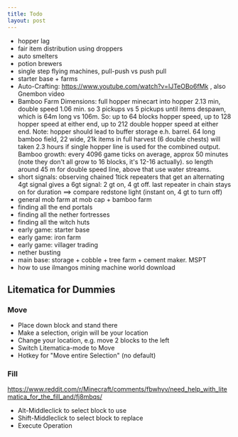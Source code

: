 ```yaml
---
title: Todo
layout: post
---
```


* hopper lag
* fair item distribution using droppers
* auto smelters
* potion brewers
* single step flying machines, pull-push vs push pull
* starter base + farms
* Auto-Crafting: https://www.youtube.com/watch?v=IJTeOBo6fMk , also Gnembon video
* Bamboo Farm Dimensions:  full hopper minecart into hopper 2.13 min,
  double speed 1.06 min.  so 3 pickups vs 5 pickups until items despawn,
  which is 64m long vs 106m.  So: up to 64 blocks hopper speed,
  up to 128 hopper speed at either end, up to 212 double hopper speed at either end.
  Note: hopper should lead to buffer storage e.h. barrel. 64 long bamboo field,
  22 wide, 21k items in full harvest (6 double chests) will taken 2.3 hours
  if single hopper line is used for the combined output. Bamboo growth:
  every 4096 game ticks on average, approx 50 minutes (note they don't all grow
  to 16 blocks, it's 12-16 actually). so length around 45 m for double speed line,
  above that use water streams.
* short signals:  observing chained 1tick repeaters that get an alternating 4gt signal
  gives a 6gt signal: 2 gt on, 4 gt off. last repeater in chain stays on for duration ==> compare redstone light (instant on, 4 gt to turn off)
* general mob farm at mob cap + bamboo farm
* finding all the end portals
* finding all the nether fortresses
* finding all the witch huts
* early game: starter base
* early game: iron farm
* early game: villager trading
* nether busting
* main base: storage + cobble + tree farm + cement maker. MSPT
* how to use ilmangos mining machine world download


## Litematica for Dummies

### Move

* Place down block and stand there
* Make a selection, origin will be your location
* Change your location, e.g. move 2 blocks to the left
* Switch Litematica-mode to Move
* Hotkey for "Move entire Selection" (no default)


### Fill

https://www.reddit.com/r/Minecraft/comments/fbwhyv/need_help_with_litematica_for_the_fill_and/fj8mbqs/

* Alt-Middleclick to select block to use
* Shift-Middleclick to select block to replace
* Execute Operation
